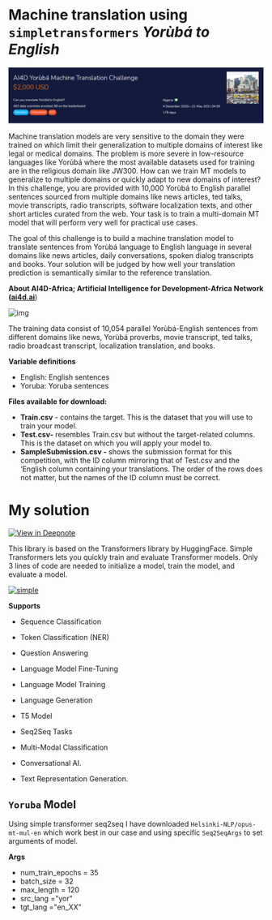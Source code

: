 # Machine translation using `simpletransformers` *Yorùbá to English*

![Picture title](image-20210601-123125.png)

Machine translation models are very sensitive to the domain they were trained on which limit their generalization to multiple domains of interest like legal or medical domains. The problem is more severe in low-resource languages like Yorùbá where the most available datasets used for training are in the religious domain like JW300. How can we train MT models to generalize to multiple domains or quickly adapt to new domains of interest? In this challenge, you are provided with 10,000 Yorùbá to English parallel sentences sourced from multiple domains like news articles, ted talks, movie transcripts, radio transcripts, software localization texts, and other short articles curated from the web. Your task is to train a multi-domain MT model that will perform very well for practical use cases.

The goal of this challenge is to build a machine translation model to translate sentences from Yorùbá language to English language in several domains like news articles, daily conversations, spoken dialog transcripts and books. Your solution will be judged by how well your translation prediction is semantically similar to the reference translation.

**About AI4D-Africa; Artificial Intelligence for Development-Africa Network (**[**ai4d.ai**](https://ai4d.ai/))

![img](https://zindpublic.blob.core.windows.net/public/uploads/image_attachment/image/592/82a0cf66-2fd8-4a76-b5c0-94f05dac349c.png)

The training data consist of 10,054 parallel Yorùbá-English sentences from different domains like news, Yorùbá proverbs, movie transcript, ted talks, radio broadcast transcript, localization translation, and books.

**Variable definitions**

- English: English sentences
- Yoruba: Yoruba sentences

**Files available for download:**

- **Train.csv** - contains the target. This is the dataset that you will use to train your model.
- **Test.csv-** resembles Train.csv but without the target-related columns. This is the dataset on which you will apply your model to.
- **SampleSubmission.csv -** shows the submission format for this competition, with the ID column mirroring that of Test.csv and the ‘English column containing your translations. The order of the rows does not matter, but the names of the ID column must be correct.

# My solution

[![View in Deepnote](https://deepnote.com/static/buttons/view-in-deepnote.svg)](https://deepnote.com/viewer/github/norvig/pytudes/blob/master/ipynb/Advent-2020.ipynb)

This library is based on the Transformers library by HuggingFace. Simple Transformers lets you quickly train and evaluate Transformer models. Only 3 lines of code are needed to initialize a model, train the model, and evaluate a model.

[![simple](https://img.shields.io/badge/Simple_Transformers-v0.61.6-0c0c0c?logo=FutureLearn&logoColor=white&style=for-the-badge)](https://github.com/ThilinaRajapakse/simpletransformers)

**Supports**

- Sequence Classification

- Token Classification (NER)

- Question Answering

- Language Model Fine-Tuning

- Language Model Training

- Language Generation

- T5 Model

- Seq2Seq Tasks

- Multi-Modal Classification

- Conversational AI.

- Text Representation Generation.

## `Yoruba` Model

Using simple transformer seq2seq I have downloaded `Helsinki-NLP/opus-mt-mul-en` which work best in our case and using specific `Seq2SeqArgs` to set arguments of model.

**Args**

- num_train_epochs = 35
- batch_size = 32
- max_length = 120
- src_lang ="yor"
- tgt_lang ="en_XX"
